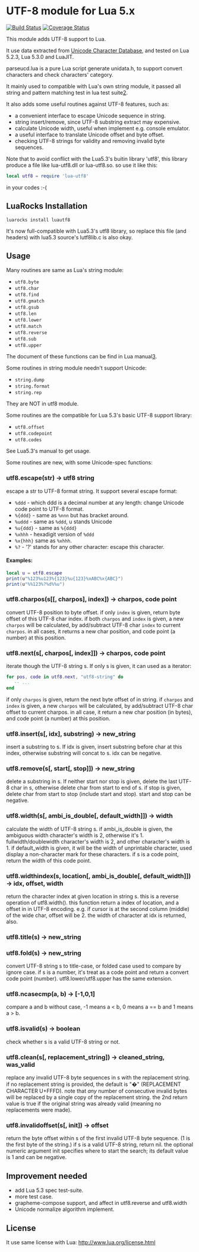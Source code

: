 UTF-8 module for Lua 5.x
========================
[![Build Status](https://travis-ci.org/starwing/luautf8.svg?branch=master)](https://travis-ci.org/starwing/luautf8)
[![Coverage Status](https://coveralls.io/repos/github/starwing/luautf8/badge.svg?branch=master)](https://coveralls.io/github/starwing/luautf8?branch=master)

This module adds UTF-8 support to Lua.

It use data extracted from
[Unicode Character Database](http://www.unicode.org/reports/tr44/),
and tested on Lua 5.2.3, Lua 5.3.0 and LuaJIT.

parseucd.lua is a pure Lua script generate unidata.h, to support convert
characters and check characters' category.

It mainly used to compatible with Lua's own string module, it passed all
string and pattern matching test in lua test suite[2].

It also adds some useful routines against UTF-8 features, such as:
- a convenient interface to escape Unicode sequence in string. 
- string insert/remove, since UTF-8 substring extract may expensive.
- calculate Unicode width, useful when implement e.g. console emulator.
- a useful interface to translate Unicode offset and byte offset.
- checking UTF-8 strings for validity and removing invalid byte sequences.

Note that to avoid conflict with the Lua5.3's buitin library 'utf8',
this library produce a file like lua-utf8.dll or lua-utf8.so. so use
it like this:

```lua
local utf8 = require 'lua-utf8'
```

in your codes :-(

[2]: http://www.lua.org/tests/5.2/


LuaRocks Installation
---------------------
`luarocks install luautf8`

It's now full-compatible with Lua5.3's utf8 library, so replace this
file (and headers) with lua5.3 source's lutf8lib.c is also okay.

Usage
-----

Many routines are same as Lua's string module:
- `utf8.byte`
- `utf8.char`
- `utf8.find`
- `utf8.gmatch`
- `utf8.gsub`
- `utf8.len`
- `utf8.lower`
- `utf8.match`
- `utf8.reverse`
- `utf8.sub`
- `utf8.upper`

The document of these functions can be find in Lua manual[3].

[3]: http://www.lua.org/manual/5.2/manual.html#6.4


Some routines in string module needn't support Unicode:
- `string.dump`
- `string.format`
- `string.rep`

They are NOT in utf8 module.

Some routines are the compatible for Lua 5.3's basic UTF-8 support
library:
- `utf8.offset`
- `utf8.codepoint`
- `utf8.codes`

See Lua5.3's manual to get usage.

Some routines are new, with some Unicode-spec functions:

### utf8.escape(str) -> utf8 string
escape a str to UTF-8 format string. It support several escape format:

 * `%ddd` - which ddd is a decimal number at any length:
   change Unicode code point to UTF-8 format.
 * `%{ddd}` - same as `%nnn` but has bracket around.
 * `%uddd` - same as `%ddd`, u stands Unicode
 * `%u{ddd}` - same as `%{ddd}`
 * `%xhhh` - hexadigit version of `%ddd`
 * `%x{hhh}` same as `%xhhh`.
 * `%?` - '?' stands for any other character: escape this character.

#### Examples:
```lua
local u = utf8.escape
print(u"%123%u123%{123}%u{123}%xABC%x{ABC}")
print(u"%%123%?%d%%u")
```

### utf8.charpos(s[[, charpos], index]) -> charpos, code point
convert UTF-8 position to byte offset.
if only `index` is given, return byte offset of this UTF-8 char index.
if both `charpos` and `index` is given, a new `charpos` will be
calculated, by add/subtract UTF-8 char `index` to current `charpos`.
in all cases, it returns a new char position, and code point (a
number) at this position.

### utf8.next(s[, charpos[, index]]) -> charpos, code point
iterate though the UTF-8 string s.
If only s is given, it can used as a iterator:
```lua
for pos, code in utf8.next, "utf8-string" do
   -- ...
end
```
if only `charpos` is given, return the next byte offset of in string.
if `charpos` and `index` is given, a new `charpos` will be calculated, by
add/subtract UTF-8 char offset to current charpos.
in all case, it return a new char position (in bytes), and code point
(a number) at this position.

### utf8.insert(s[, idx], substring) -> new_string
insert a substring to s. If idx is given, insert substring before char at
this index, otherwise substring will concat to s. idx can be negative.


### utf8.remove(s[, start[, stop]]) -> new_string
delete a substring in s. If neither start nor stop is given, delete the
last UTF-8 char in s, otherwise delete char from start to end of s. if
stop is given, delete char from start to stop (include start and stop).
start and stop can be negative.


### utf8.width(s[, ambi_is_double[, default_width]]) -> width
calculate the width of UTF-8 string s. if ambi_is_double is given, the
ambiguous width character's width is 2, otherwise it's 1.
fullwidth/doublewidth character's width is 2, and other character's width
is 1.
if default_width is given, it will be the width of unprintable character,
used display a non-character mark for these characters.
if s is a code point, return the width of this code point.


### utf8.widthindex(s, location[, ambi_is_double[, default_width]]) -> idx, offset, width
return the character index at given location in string s. this is a
reverse operation of utf8.width().
this function return a index of location, and a offset in in UTF-8
encoding. e.g. if cursor is at the second column (middle) of the wide
char, offset will be 2. the width of character at idx is returned, also.


### utf8.title(s) -> new_string
### utf8.fold(s) -> new_string
convert UTF-8 string s to title-case, or folded case used to compare by
ignore case.
if s is a number, it's treat as a code point and return a convert code
point (number). utf8.lower/utf8.upper has the same extension.


### utf8.ncasecmp(a, b) -> [-1,0,1]
compare a and b without case, -1 means a < b, 0 means a == b and 1 means a > b.


### utf8.isvalid(s) -> boolean
check whether s is a valid UTF-8 string or not.


### utf8.clean(s[, replacement_string]) -> cleaned_string, was_valid
replace any invalid UTF-8 byte sequences in s with the replacement string.
if no replacement string is provided, the default is "�" (REPLACEMENT CHARACTER U+FFFD).
note that *any* number of consecutive invalid bytes will be replaced by a single copy of the replacement string.
the 2nd return value is true if the original string was already valid (meaning no replacements were made).


### utf8.invalidoffset(s[, init]) -> offset
return the byte offset within s of the first invalid UTF-8 byte sequence.
(1 is the first byte of the string.)
if s is a valid UTF-8 string, return nil.
the optional numeric argument init specifies where to start the search; its default value is 1 and can be negative.


Improvement needed
------------------

- add Lua 5.3 spec test-suite.
- more test case.
- grapheme-compose support, and affect in utf8.reverse and utf8.width
- Unicode normalize algorithm implement.


License
-------
It use same license with Lua: http://www.lua.org/license.html
